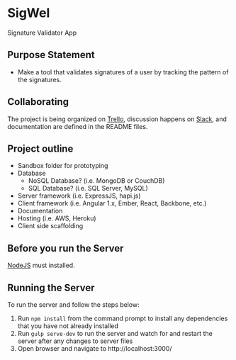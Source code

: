 # SigWel

Signature Validator App

## Purpose Statement
 - Make a tool that validates signatures of a user by tracking the pattern of the signatures.

## Collaborating
The project is being organized on [Trello](https://trello.com/b/jikk5lqR/sigwel), discussion happens on [Slack](https://nodejshouston.slack.com/messages/code-sigwel/), and documentation are defined in the README files.

## Project outline
- Sandbox folder for prototyping
- Database
	- NoSQL Database? (i.e. MongoDB or CouchDB)
	- SQL Database? (i.e. SQL Server, MySQL)
- Server framework (i.e. ExpressJS, hapi.js)
- Client framework (i.e. Angular 1.x, Ember, React, Backbone, etc.)
- Documentation
- Hosting (i.e. AWS, Heroku)
- Client side scaffolding

## Before you run the Server
[NodeJS](https://nodejs.org/) must installed.

## Running the Server
To run the server and follow the steps below:
1. Run `npm install` from the command prompt to install any dependencies that you have not already installed
2. Run `gulp serve-dev` to run the server and watch for and restart the server after any changes to server files
3. Open browser and navigate to http://localhost:3000/
